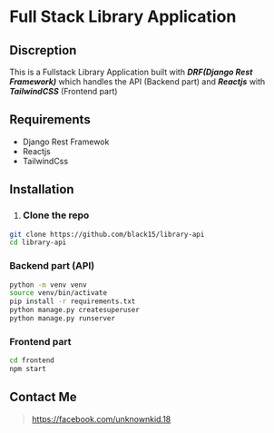 # Full Stack Library Application 
## Discreption
This is a Fullstack Library Application built with ***DRF(Django Rest Framework)*** which handles the API (Backend part) and ***Reactjs*** with ***TailwindCSS*** (Frontend part)
## Requirements
- Django Rest Framewok
- Reactjs
- TailwindCss
## Installation
1. ### Clone the repo
```bash
git clone https://github.com/black15/library-api
cd library-api
```
### Backend part (API)
```bash
python -m venv venv
source venv/bin/activate
pip install -r requirements.txt
python manage.py createsuperuser
python manage.py runserver
```
### Frontend part
```bash
cd frontend
npm start
```

## Contact Me
> https://facebook.com/unknownkid.18

